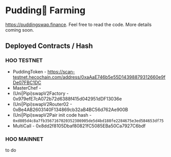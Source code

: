 # Pudding🍮 Farming 

https://puddingswap.finance. Feel free to read the code. More details coming soon.

## Deployed Contracts / Hash

### HOO TESTNET

- PuddingToken - https://scan-testnet.hecochain.com/address/0xaAaE746b5e55D14398879312660e9fDe07FBC1DC
- MasterChef - 
- (Uni|Pipi)swapV2Factory -  0x979efE7cA072b72d6388f415d042951dDF13036e
- (Uni|Pipi)swapV2Router02 -  0xBe4AB2603140F134869cb32aB4BC56d762Ae900B
- (Uni|Pipi)swapV2Pair init code hash - `0xd805d4c8a7fb3567167020352386905de5d4bd188fe2284675e3ed584653df75`
- MultiCall -  0x8dd2f8105Dbaf80821fC5085EBa50Ca7927C6bdf

### HOO MAINNET

to do
